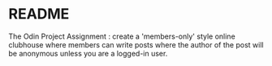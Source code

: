 # README

The Odin Project Assignment : create a 'members-only' style online clubhouse where members can write posts where the author of the post will be anonymous unless you are a logged-in user.
